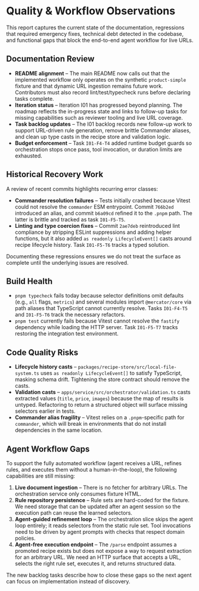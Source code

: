# Quality & Workflow Observations

This report captures the current state of the documentation, regressions that required emergency fixes, technical debt detected in the codebase, and functional gaps that block the end-to-end agent workflow for live URLs.

## Documentation Review

- **README alignment** – The main README now calls out that the implemented workflow only operates on the synthetic `product-simple` fixture and that dynamic URL ingestion remains future work. Contributors must also record lint/test/typecheck runs before declaring tasks complete.
- **Iteration status** – Iteration I01 has progressed beyond planning. The roadmap reflects the in-progress state and links to follow-up tasks for missing capabilities such as reviewer tooling and live URL coverage.
- **Task backlog updates** – The I01 backlog records new follow-up work to support URL-driven rule generation, remove brittle Commander aliases, and clean up type casts in the recipe store and validation logic.
- **Budget enforcement** – Task `I01-F4-T4` added runtime budget guards so orchestration stops once pass, tool invocation, or duration limits are exhausted.

## Historical Recovery Work

A review of recent commits highlights recurring error classes:

- **Commander resolution failures** – Tests initially crashed because Vitest could not resolve the `commander` ESM entrypoint. Commit `766b2ed` introduced an alias, and commit `b6a09cd` refined it to the `.pnpm` path. The latter is brittle and tracked as task `I01-F5-T5`.
- **Linting and type coercion fixes** – Commit `2ae7deb` reintroduced lint compliance by stripping ESLint suppressions and adding helper functions, but it also added `as readonly LifecycleEvent[]` casts around recipe lifecycle history. Task `I01-F5-T6` tracks a typed solution.

Documenting these regressions ensures we do not treat the surface as complete until the underlying issues are resolved.

## Build Health

- `pnpm typecheck` fails today because selector definitions omit defaults (e.g., `all` flags, `metrics`) and several modules import `@mercator/core` via path aliases that TypeScript cannot currently resolve. Tasks `I01-F4-T5` and `I01-F5-T6` track the necessary refactors.
- `pnpm test` currently fails because Vitest cannot resolve the `fastify` dependency while loading the HTTP server. Task `I01-F5-T7` tracks restoring the integration test environment.

## Code Quality Risks

- **Lifecycle history casts** – `packages/recipe-store/src/local-file-system.ts` uses `as readonly LifecycleEvent[]` to satisfy TypeScript, masking schema drift. Tightening the store contract should remove the casts.
- **Validation casts** – `apps/service/src/orchestrator/validation.ts` casts extracted values (`title`, `price`, `images`) because the map of results is untyped. Refactoring to return a structured object will surface missing selectors earlier in tests.
- **Commander alias fragility** – Vitest relies on a `.pnpm`-specific path for `commander`, which will break in environments that do not install dependencies in the same location.

## Agent Workflow Gaps

To support the fully automated workflow (agent receives a URL, refines rules, and executes them without a human-in-the-loop), the following capabilities are still missing:

1. **Live document ingestion** – There is no fetcher for arbitrary URLs. The orchestration service only consumes fixture HTML.
2. **Rule repository persistence** – Rule sets are hard-coded for the fixture. We need storage that can be updated after an agent session so the execution path can reuse the learned selectors.
3. **Agent-guided refinement loop** – The orchestration slice skips the agent loop entirely; it reads selectors from the static rule set. Tool invocations need to be driven by agent prompts with checks that respect domain policies.
4. **Agent-free execution endpoint** – The `/parse` endpoint assumes a promoted recipe exists but does not expose a way to request extraction for an arbitrary URL. We need an HTTP surface that accepts a URL, selects the right rule set, executes it, and returns structured data.

The new backlog tasks describe how to close these gaps so the next agent can focus on implementation instead of discovery.
